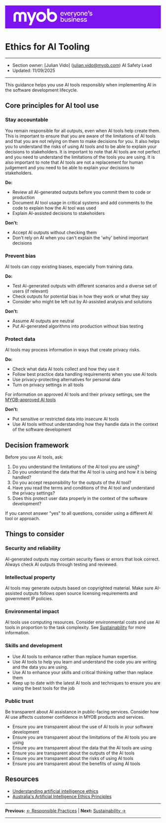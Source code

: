 ![MYOB Banner](../../assets/images/myob-banner.png)

# Ethics for AI Tooling
---
- Section owner:  [Julian Vido] (julian.vido@myob.com) AI Safety Lead 
- Updated:  11/09/2025 
---

This guidance helps you use AI tools responsibly when implementing AI in the software development lifecycle.

## Core principles for AI tool use

### Stay accountable
You remain responsible for all outputs, even when AI tools help create them. This is important to ensure that you are aware of the limitations of AI tools and that you are not relying on them to make decisions for you. It also helps you to understand the risks of using AI tools and to be able to explain your decisions to stakeholders. It is important to note that AI tools are not perfect and you need to understand the limitations of the tools you are using. It is also important to note that AI tools are not a replacement for human judgement and you need to be able to explain your decisions to stakeholders.

**Do:**
- Review all AI-generated outputs before you commit them to code or production
- Document AI tool usage in critical systems and add comments to the code to explain how the AI tool was used
- Explain AI-assisted decisions to stakeholders 

**Don't:**
- Accept AI outputs without checking them
- Don't rely on AI when you can't explain the 'why' behind important decisions

### Prevent bias
AI tools can copy existing biases, especially from training data.

**Do:**
- Test AI-generated outputs with different scenarios and a diverse set of users (if relevant)
- Check outputs for potential bias in how they work or what they say
- Consider who might be left out by AI-assisted analysis and solutions

**Don't:**
- Assume AI outputs are neutral
- Put AI-generated algorithms into production without bias testing

### Protect data
AI tools may process information in ways that create privacy risks.

**Do:**
- Check what data AI tools collect and how they use it
- Follow best practice data handling requirements when you use AI tools
- Use privacy-protecting alternatives for personal data
- Turn on privacy settings in all tools

For information on approved AI tools and their privacy settings, see the [MYOB-approved AI tools](../appendix/MYOB-approved-tools.md)

**Don't:**
- Put sensitive or restricted data into insecure AI tools
- Use AI tools without understanding how they handle data in the context of the software development

## Decision framework

Before you use AI tools, ask:

1. Do you understand the limitations of the AI tool you are using?
2. Do you understand the data that the AI tool is using and how it is being handled?
3. Do you accept responsibility for the outputs of the AI tool?
4. Have you read the terms and conditions of the AI tool and understand the privacy settings?
5. Does this protect user data properly in the context of the software development?

If you cannot answer "yes" to all questions, consider using a different AI tool or approach.

## Things to consider

### Security and reliability
AI-generated outputs may contain security flaws or errors that look correct. Always check AI outputs through testing and reviewed.

### Intellectual property
AI tools may generate outputs based on copyrighted material. Make sure AI-assisted outputs follows open source licensing requirements and government IP policies.

### Environmental impact
AI tools use computing resources. Consider environmental costs and use AI tools in proportion to the task complexity.  See [Sustainability](sustainability.md) for more information.

### Skills and development
- Use AI tools to enhance rather than replace human expertise.
- Use AI tools to help you learn and understand the code you are writing and the data you are using.
- Use AI to enhance your skills and critical thinking rather than replace them
- Keep up to date with the latest AI tools and techniques to ensure you are using the best tools for the job

### Public trust
Be transparent about AI assistance in public-facing services. Consider how AI use affects customer confidence in MYOB products and services.
- Ensure you are transparent about the use of AI tools in your software development
- Ensure you are transparent about the limitations of the AI tools you are using
- Ensure you are transparent about the data that the AI tools are using
- Ensure you are transparent about the outputs of the AI tools
- Ensure you are transparent about the risks of using AI tools
- Ensure you are transparent about the benefits of using AI tools

## Resources

- [Understanding artificial intelligence ethics](https://www.industry.gov.au/publications/australias-artificial-intelligence-ethics-principles)
- [Australia's Artificial Intelligence Ethics Principles](https://architecture.digital.gov.au/strategy/australias-artificial-intelligence-ethics-principles)

---

**Previous:** [← Responsible Practices](README.md) | **Next:** [Sustainability →](sustainability.md)

---